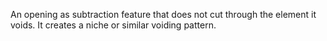 An opening as subtraction feature that does not cut through the element it voids. It creates a niche or similar voiding pattern.